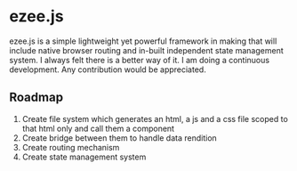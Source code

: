 # ezee.js
ezee.js is a simple lightweight yet powerful framework in making that will include native browser routing and in-built independent state management system. I always felt there is a better way of it. I am doing a continuous development. Any contribution would be appreciated.

## Roadmap
1. Create file system which generates an html, a js and a css file scoped to that html only and call them a component
2. Create bridge between them to handle data rendition
3. Create routing mechanism
4. Create state management system
